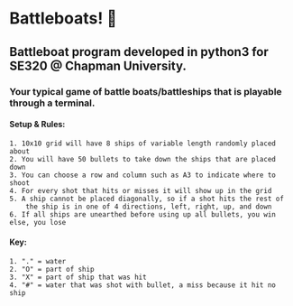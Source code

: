 # Battleboats! 🚢
## Battleboat program developed in python3 for SE320 @ Chapman University.
### Your typical game of battle boats/battleships that is playable through a terminal. 
#### Setup & Rules: 
    1. 10x10 grid will have 8 ships of variable length randomly placed about
    2. You will have 50 bullets to take down the ships that are placed down
    3. You can choose a row and column such as A3 to indicate where to shoot
    4. For every shot that hits or misses it will show up in the grid
    5. A ship cannot be placed diagonally, so if a shot hits the rest of
        the ship is in one of 4 directions, left, right, up, and down
    6. If all ships are unearthed before using up all bullets, you win else, you lose

#### Key:
    1. "." = water
    2. "O" = part of ship
    3. "X" = part of ship that was hit
    4. "#" = water that was shot with bullet, a miss because it hit no ship
